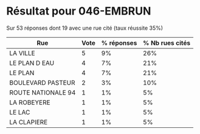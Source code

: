# Résultat pour 046-EMBRUN

Sur 53 réponses dont 19 avec une rue cité (taux réussite 35%)

| Rue | Vote | % réponses | % Nb rues cités|
|-----|------|------------|----------------|
| LA VILLE | 5 | 9% | 26%|
| LE PLAN D EAU | 4 | 7% | 21%|
| LE PLAN | 4 | 7% | 21%|
| BOULEVARD PASTEUR | 2 | 3% | 10%|
| ROUTE NATIONALE 94 | 1 | 1% | 5%|
| LA ROBEYERE | 1 | 1% | 5%|
| LE LAC | 1 | 1% | 5%|
| LA CLAPIERE | 1 | 1% | 5%|
